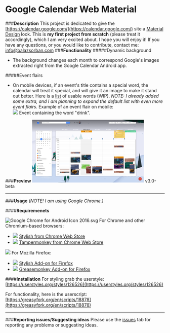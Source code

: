 # Google Calendar Web Material
###**Description**
This project is dedicated to give the [https://calendar.google.com/](https://calendar.google.com/) site a [Material Design](https://material.google.com/) look. This is **my first project from scratch** (please treat it accordingly), which I am very excited about. I hope you will enjoy it! If you have any questions, or you would like to contribute, contact me: [info@balazsorban.com](mailto:info@balazsorban.com)
###**Functionality**
#####Dynamic background
 - The background changes each month to correspond Google's images extracted right from the Google Calendar Android app.
 
#####Event flairs
 - On mobile devices, if an event's title contains a special word, the calendar will treat it special, and will give it an image to make it stand out better. Here is a [list](https://raw.githubusercontent.com/balazsorban44/google-calendar-web-material/master/app/languages/events-EN.json) of usable words (WIP).
*NOTE: I already added some extra, and I am planning to expand the default list with even more event flairs.*
 Example of an event flair on mobile:  
     <img src="http://www.mayastepien.nl/googlecalendar/google-phone02.jpg" height="150">
     Event containing the word "drink".
     
###**Preview**
[<img src="https://raw.githubusercontent.com/balazsorban44/google-calendar-web-material/master/page/img/header.png" width="70%">](https://raw.githubusercontent.com/balazsorban44/google-calendar-web-material/master/page/img/header-v3_1.png)
v3.0-beta

---------
###**Usage**
*(NOTE! I am using Google Chrome.)*

####**Requiremenets**

<img src="https://upload.wikimedia.org/wikipedia/commons/c/ca/Google_Chrome_for_Android_Icon_2016.svg" alt="Google Chrome for Android Icon 2016.svg" height="24">  For Chrome and other Chromium-based browsers:

 - <img src="https://lh3.googleusercontent.com/MBqzsu8imULhQnOLYKVNh4s3sdxrb517usd2pbEGF5sslN7676nQc37xa5NeNM4gpQrWH9QRAtg=s26-h26-e365-rw"> [Stylish from Chrome Web Store](https://chrome.google.com/webstore/detail/stylish/fjnbnpbmkenffdnngjfgmeleoegfcffe)
 - <img src="https://lh3.googleusercontent.com/2Nck70VF3N4WrJV4VZbgj2SNO7wWucNB1McQbS-ukSewe214Nt1AmH6pQPZ8KZgGWx6GvJbz5Q=s26-h26-e365-rw"> [Tampermonkey from Chrome Web Store](https://chrome.google.com/webstore/detail/tampermonkey/dhdgffkkebhmkfjojejmpbldmpobfkfo)


<img src="https://upload.wikimedia.org/wikipedia/commons/thumb/7/76/Mozilla_Firefox_logo_2013.svg/1200px-Mozilla_Firefox_logo_2013.svg.png" height="24"> For Mozilla Firefox:

- <img src="https://addons.cdn.mozilla.net/user-media/addon_icons/2/2108-64.png?modified=1475161843" height="20"> [Stylish Add-on for Firefox](https://addons.mozilla.org/en-US/firefox/addon/stylish/) 
- <img src="https://addons.cdn.mozilla.net/user-media/addon_icons/0/748-64.png?modified=1471627217" height="20"> [Greasemonkey Add-on for Firefox](https://addons.mozilla.org/en-US/firefox/addon/greasemonkey/) 



####**Installation**
For styling grab the userstyle:
[https://userstyles.org/styles/126526](https://userstyles.org/styles/126526)

For functionality, here is the userscript:
[https://greasyfork.org/en/scripts/18878](https://greasyfork.org/en/scripts/18878)

----------

###**Reporting issues/Suggesting ideas**
Please use the [issues](https://github.com/balazsorban44/google-calendar-web-material/issues) tab for reporting any problems or suggesting ideas.
